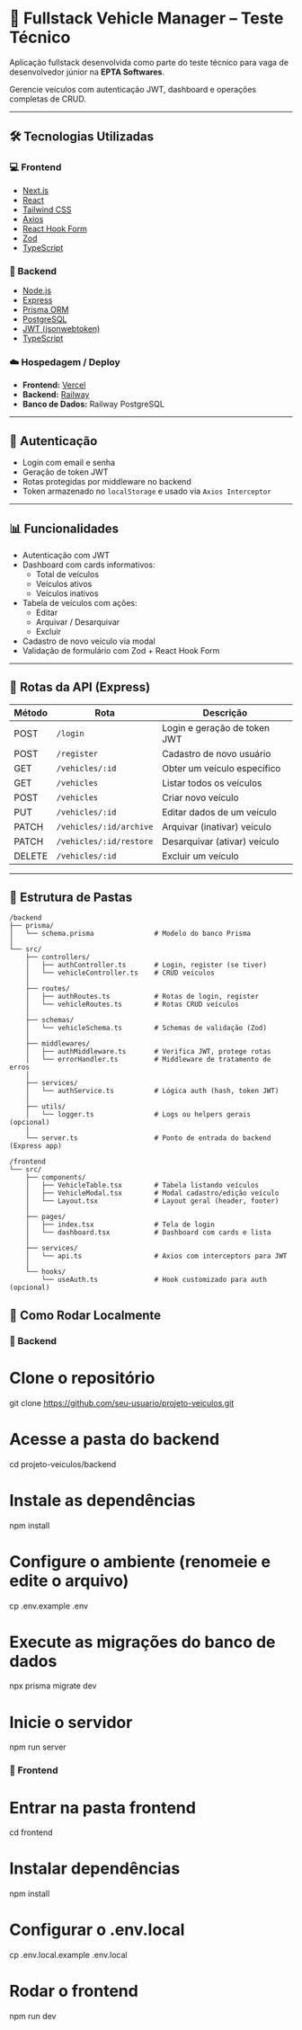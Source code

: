 # 🚗 Fullstack Vehicle Manager – Teste Técnico

Aplicação fullstack desenvolvida como parte do teste técnico para vaga de desenvolvedor júnior na **EPTA Softwares**.

Gerencie veículos com autenticação JWT, dashboard e operações completas de CRUD.

---

## 🛠️ Tecnologias Utilizadas

### 💻 Frontend
- [Next.js](https://nextjs.org/)
- [React](https://reactjs.org/)
- [Tailwind CSS](https://tailwindcss.com/)
- [Axios](https://axios-http.com/)
- [React Hook Form](https://react-hook-form.com/)
- [Zod](https://zod.dev/)
- [TypeScript](https://www.typescriptlang.org/)

### 🔧 Backend
- [Node.js](https://nodejs.org/)
- [Express](https://expressjs.com/)
- [Prisma ORM](https://www.prisma.io/)
- [PostgreSQL](https://www.postgresql.org/)
- [JWT (jsonwebtoken)](https://github.com/auth0/node-jsonwebtoken)
- [TypeScript](https://www.typescriptlang.org/)

### ☁️ Hospedagem / Deploy
- **Frontend:** [Vercel](https://vercel.com/)
- **Backend:** [Railway](https://railway.app/)
- **Banco de Dados:** Railway PostgreSQL

---

## 🔐 Autenticação

- Login com email e senha
- Geração de token JWT
- Rotas protegidas por middleware no backend
- Token armazenado no `localStorage` e usado via `Axios Interceptor`

---

## 📊 Funcionalidades

- Autenticação com JWT
- Dashboard com cards informativos:
  - Total de veículos
  - Veículos ativos
  - Veículos inativos
- Tabela de veículos com ações:
  - Editar
  - Arquivar / Desarquivar
  - Excluir
- Cadastro de novo veículo via modal
- Validação de formulário com Zod + React Hook Form

---

## 🧭 Rotas da API (Express)

| Método | Rota                    | Descrição                        |
|--------|-------------------------|----------------------------------|
| POST   | `/login`                | Login e geração de token JWT     |
| POST   | `/register`             | Cadastro de novo usuário         |
| GET    | `/vehicles/:id`         | Obter um veículo específico      |
| GET    | `/vehicles`             | Listar todos os veículos         |
| POST   | `/vehicles`             | Criar novo veículo               |
| PUT    | `/vehicles/:id`         | Editar dados de um veículo       |
| PATCH  | `/vehicles/:id/archive` | Arquivar (inativar) veículo      |
| PATCH  | `/vehicles/:id/restore` | Desarquivar (ativar) veículo     |
| DELETE | `/vehicles/:id`         | Excluir um veículo               |

---

## 📂 Estrutura de Pastas

```plaintext
/backend
├── prisma/
│   └── schema.prisma               # Modelo do banco Prisma
│
└── src/
    ├── controllers/
    │   ├── authController.ts       # Login, register (se tiver)
    │   └── vehicleController.ts    # CRUD veículos
    │
    ├── routes/
    │   ├── authRoutes.ts           # Rotas de login, register
    │   └── vehicleRoutes.ts        # Rotas CRUD veículos
    │
    ├── schemas/
    │   └── vehicleSchema.ts        # Schemas de validação (Zod)
    │
    ├── middlewares/
    │   ├── authMiddleware.ts       # Verifica JWT, protege rotas
    │   └── errorHandler.ts         # Middleware de tratamento de erros
    │
    ├── services/
    │   └── authService.ts          # Lógica auth (hash, token JWT)
    │
    ├── utils/
    │   └── logger.ts               # Logs ou helpers gerais (opcional)
    │
    └── server.ts                   # Ponto de entrada do backend (Express app)

/frontend
└── src/
    ├── components/
    │   ├── VehicleTable.tsx        # Tabela listando veículos
    │   ├── VehicleModal.tsx        # Modal cadastro/edição veículo
    │   └── Layout.tsx              # Layout geral (header, footer)
    │
    ├── pages/
    │   ├── index.tsx               # Tela de login
    │   └── dashboard.tsx           # Dashboard com cards e lista
    │
    ├── services/
    │   └── api.ts                  # Axios com interceptors para JWT
    │
    └── hooks/
        └── useAuth.ts              # Hook customizado para auth (opcional)

```
## 🚀 Como Rodar Localmente

### 🔧 Backend

# Clone o repositório
git clone https://github.com/seu-usuario/projeto-veiculos.git

# Acesse a pasta do backend
cd projeto-veiculos/backend

# Instale as dependências
npm install

# Configure o ambiente (renomeie e edite o arquivo)
cp .env.example .env

# Execute as migrações do banco de dados
npx prisma migrate dev

# Inicie o servidor
npm run server

### 🔧 Frontend


# Entrar na pasta frontend
cd frontend

# Instalar dependências
npm install

# Configurar o .env.local
cp .env.local.example .env.local

# Rodar o frontend
npm run dev
